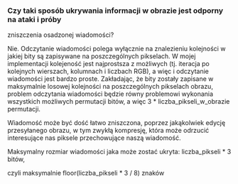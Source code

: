 ### Czy	taki	sposób	ukrywania	informacji	w	obrazie	jest	odporny	na	ataki	i	próby	
zniszczenia	osadzonej	wiadomości?

Nie. Odczytanie wiadomości polega wyłącznie na znalezieniu kolejności w jakiej bity są zapisywane na poszczególnych pikselach. W mojej implementacji kolejeność jest najprostsza z możliwych (tj. iteracja po kolejnych wierszach, kolumnach i liczbach RGB), a więc i odczytanie wiadomości jest bardzo proste.
Zakładając, że bity zostały zapisane w maksymalnie losowej kolejności na poszczególnych pikselach obrazu, problem odczytania wiadomości będzie równy problemowi wykonania wszystkich możliwych permutacji bitów, a więc 3 * liczba_pikseli_w_obrazie permutacji.

Wiadomość może być dość łatwo zniszczona, poprzez jakąkolwiek edycję przesyłanego obrazu, w tym zwykłą kompresję, która może odrzucić interesujące nas piksele przechowujące naszą wiadomość.

Maksymalny rozmiar wiadomości jaka może zostać ukryta:
liczba_pikseli * 3 bitów, 

czyli maksymalnie floor(liczba_pikseli * 3 / 8) znaków
